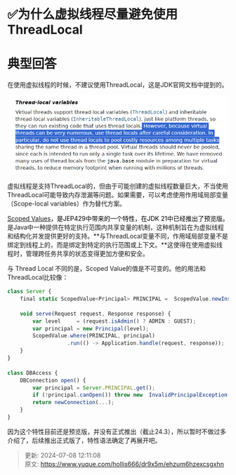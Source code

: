 # ✅为什么虚拟线程尽量避免使用ThreadLocal

# 典型回答
在使用虚拟线程的时候，不建议使用ThreadLocal，这是JDK官网文档中提到的。



![1710568672755-885bc7ca-fb04-48b8-ae8d-9be7a50ad4bd.png](./img/ROR9AKeQxCAjUXFV/1710568672755-885bc7ca-fb04-48b8-ae8d-9be7a50ad4bd-393432.png)



虚拟线程是支持ThreadLocal的，但由于可能创建的虚拟线程数量巨大，不当使用ThreadLocal可能导致内存泄漏等问题。如果需要，可以考虑使用作用域局部变量（Scope-local variables）作为替代方案。



[Scoped Values](https://openjdk.org/jeps/429)<font style="color:rgb(0, 0, 0);">，是JEP429中带来的一个特性，在JDK 21中已经推出了预览版。</font>是Java中一种提供在特定执行范围内共享变量的机制，这种机制旨在为虚拟线程和结构化并发提供更好的支持。**与ThreadLocal变量不同，作用域局部变量不是绑定到线程上的，而是绑定到特定的执行范围或上下文。**这使得在使用虚拟线程时，管理跨任务共享的状态变得更加方便和安全。



与 Thread Local 不同的是，Scoped Value的值是不可变的。他的用法和ThreadLocal比较像：



```javascript
class Server {
    final static ScopedValue<Principal> PRINCIPAL =  ScopedValue.newInstance(); 

    void serve(Request request, Response response) {
        var level     = (request.isAdmin() ? ADMIN : GUEST);
        var principal = new Principal(level);
        ScopedValue.where(PRINCIPAL, principal)                           
                   .run(() -> Application.handle(request, response));
    }
}

class DBAccess {
    DBConnection open() {
        var principal = Server.PRINCIPAL.get();                            
        if (!principal.canOpen()) throw new  InvalidPrincipalException();
        return newConnection(...);
    }
}
```



因为这个特性目前还是预览版，并没有正式推出（截止24.3），所以暂时不做过多介绍了，后续推出正式版了，特性语法确定了再展开吧。







> 更新: 2024-07-08 12:11:08  
> 原文: <https://www.yuque.com/hollis666/dr9x5m/ehzum6hzexcsgxhn>
